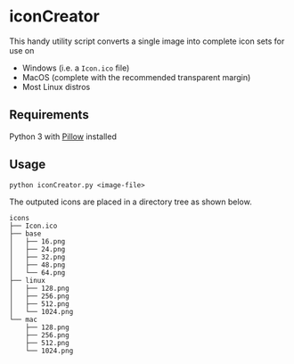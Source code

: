# iconCreator
This handy utility script converts a single image into complete icon sets for use on
- Windows (i.e. a `Icon.ico` file)
- MacOS (complete with the recommended transparent margin)
- Most Linux distros

## Requirements
Python 3 with [Pillow](https://pillow.readthedocs.io/en/stable/) installed

## Usage
```
python iconCreator.py <image-file>
```
The outputed icons are placed in a directory tree as shown below. 
```
icons
├── Icon.ico
├── base
│   ├── 16.png
│   ├── 24.png
│   ├── 32.png
│   ├── 48.png
│   └── 64.png
├── linux
│   ├── 128.png
│   ├── 256.png
│   ├── 512.png
│   └── 1024.png
└── mac
    ├── 128.png
    ├── 256.png
    ├── 512.png
    └── 1024.png
```
